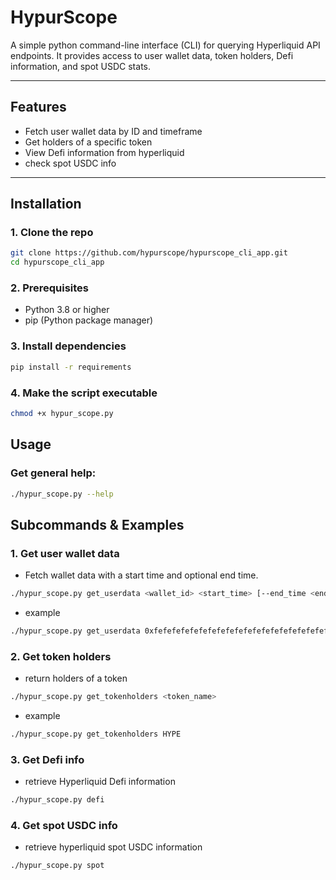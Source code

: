 # HypurScope

A simple python command-line interface (CLI) for querying Hyperliquid API endpoints. It provides access to user wallet data, token holders, Defi information, and spot USDC stats.

---

## Features
- Fetch user wallet data by ID and timeframe
- Get holders of a specific token
- View Defi information from hyperliquid
- check spot USDC info

---

## Installation


### 1. Clone the repo
```bash
git clone https://github.com/hypurscope/hypurscope_cli_app.git
cd hypurscope_cli_app
```

### 2. Prerequisites
- Python 3.8 or higher
- pip (Python package manager)

### 3. Install dependencies
```bash
pip install -r requirements
```

### 4. Make the script executable
```bash
chmod +x hypur_scope.py
```

## Usage

### Get general help:
```bash
./hypur_scope.py --help
```

## Subcommands & Examples

### 1. Get user wallet data
- Fetch wallet data with a start time and optional end time.
```bash
./hypur_scope.py get_userdata <wallet_id> <start_time> [--end_time <end_time>]
```
- example
```bash
./hypur_scope.py get_userdata 0xfefefefefefefefefefefefefefefefefefefefe "2025-01-01 00:00" --end_time "2025-02-01 00:00"
```

### 2. Get token holders
- return holders of a token
```bash
./hypur_scope.py get_tokenholders <token_name>
```
- example
```bash
./hypur_scope.py get_tokenholders HYPE
```

### 3. Get Defi info
- retrieve Hyperliquid Defi information
```bash
./hypur_scope.py defi
```

### 4. Get spot USDC info
- retrieve hyperliquid spot USDC information
```bash
./hypur_scope.py spot
```
